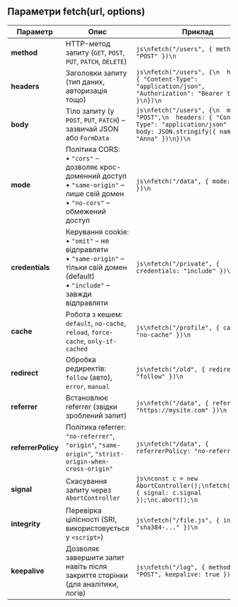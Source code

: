 ## Параметри fetch(url, options)

| **Параметр**       | **Опис**                                                                                                                                     | **Приклад**                                                                                                                                    |
| ------------------ | -------------------------------------------------------------------------------------------------------------------------------------------- | ---------------------------------------------------------------------------------------------------------------------------------------------- |
| **method**         | HTTP-метод запиту (`GET`, `POST`, `PUT`, `PATCH`, `DELETE`)                                                                                  | `js\nfetch("/users", { method: "POST" })\n`                                                                                                    |
| **headers**        | Заголовки запиту (тип даних, авторизація тощо)                                                                                               | `js\nfetch("/users", {\n  headers: { "Content-Type": "application/json", "Authorization": "Bearer token" }\n})\n`                              |
| **body**           | Тіло запиту (у `POST`, `PUT`, `PATCH`) – зазвичай JSON або `FormData`                                                                        | `js\nfetch("/users", {\n  method: "POST",\n  headers: { "Content-Type": "application/json" },\n  body: JSON.stringify({ name: "Anna" })\n})\n` |
| **mode**           | Політика CORS: <br>• `"cors"` – дозволяє крос-доменний доступ <br>• `"same-origin"` – лише свій домен <br>• `"no-cors"` – обмежений доступ   | `js\nfetch("/data", { mode: "cors" })\n`                                                                                                       |
| **credentials**    | Керування cookie: <br>• `"omit"` – не відправляти <br>• `"same-origin"` – тільки свій домен (default) <br>• `"include"` – завжди відправляти | `js\nfetch("/private", { credentials: "include" })\n`                                                                                          |
| **cache**          | Робота з кешем: <br>`default`, `no-cache`, `reload`, `force-cache`, `only-if-cached`                                                         | `js\nfetch("/profile", { cache: "no-cache" })\n`                                                                                               |
| **redirect**       | Обробка редиректів: <br>`follow` (авто), `error`, `manual`                                                                                   | `js\nfetch("/old", { redirect: "follow" })\n`                                                                                                  |
| **referrer**       | Встановлює referrer (звідки зроблений запит)                                                                                                 | `js\nfetch("/data", { referrer: "https://mysite.com" })\n`                                                                                     |
| **referrerPolicy** | Політика referrer: `"no-referrer"`, `"origin"`, `"same-origin"`, `"strict-origin-when-cross-origin"`                                         | `js\nfetch("/data", { referrerPolicy: "no-referrer" })\n`                                                                                      |
| **signal**         | Скасування запиту через `AbortController`                                                                                                    | `js\nconst c = new AbortController();\nfetch("/data", { signal: c.signal });\nc.abort();\n`                                                    |
| **integrity**      | Перевірка цілісності (SRI, використовується у `<script>`)                                                                                    | `js\nfetch("/file.js", { integrity: "sha384-..." })\n`                                                                                         |
| **keepalive**      | Дозволяє завершити запит навіть після закриття сторінки (для аналітики, логів)                                                               | `js\nfetch("/log", { method: "POST", keepalive: true })\n`                                                                                     |
